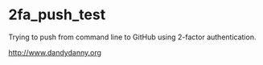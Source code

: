 # 2fa_push_test
Trying to push from command line to GitHub using 2-factor authentication.

http://www.dandydanny.org